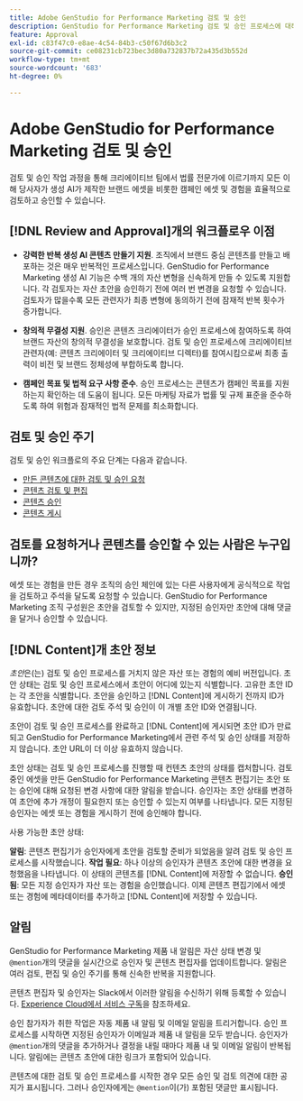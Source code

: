 ```yaml
---
title: Adobe GenStudio for Performance Marketing 검토 및 승인
description: GenStudio for Performance Marketing 검토 및 승인 프로세스에 대해 알아봅니다.
feature: Approval
exl-id: c83f47c0-e8ae-4c54-84b3-c50f67d6b3c2
source-git-commit: ce08231cb723bec3d80a732837b72a435d3b552d
workflow-type: tm+mt
source-wordcount: '683'
ht-degree: 0%

---
```


# Adobe GenStudio for Performance Marketing 검토 및 승인

검토 및 승인 작업 과정을 통해 크리에이티브 팀에서 법률 전문가에 이르기까지 모든 이해 당사자가 생성 AI가 제작한 브랜드 에셋을 비롯한 캠페인 에셋 및 경험을 효율적으로 검토하고 승인할 수 있습니다.

## [!DNL Review and Approval]개의 워크플로우 이점

* **강력한 반복 생성 AI 콘텐츠 만들기 지원**. 조직에서 브랜드 중심 콘텐츠를 만들고 배포하는 것은 매우 반복적인 프로세스입니다. GenStudio for Performance Marketing 생성 AI 기능은 수백 개의 자산 변형을 신속하게 만들 수 있도록 지원합니다. 각 검토자는 자산 초안을 승인하기 전에 여러 번 변경을 요청할 수 있습니다. 검토자가 많을수록 모든 관련자가 최종 변형에 동의하기 전에 잠재적 반복 횟수가 증가합니다.

* **창의적 무결성 지원**. 승인은 콘텐츠 크리에이터가 승인 프로세스에 참여하도록 하여 브랜드 자산의 창의적 무결성을 보호합니다. 검토 및 승인 프로세스에 크리에이티브 관련자(예: 콘텐츠 크리에이터 및 크리에이티브 디렉터)를 참여시킴으로써 최종 출력이 비전 및 브랜드 정체성에 부합하도록 합니다.

* **캠페인 목표 및 법적 요구 사항 준수**. 승인 프로세스는 콘텐츠가 캠페인 목표를 지원하는지 확인하는 데 도움이 됩니다. 모든 마케팅 자료가 법률 및 규제 표준을 준수하도록 하여 위험과 잠재적인 법적 문제를 최소화합니다.

## 검토 및 승인 주기

검토 및 승인 워크플로의 주요 단계는 다음과 같습니다.

* [만든 콘텐츠에 대한 검토 및 승인 요청](./request-review.md)
* [콘텐츠 검토 및 편집](./review-and-edit.md)
* [콘텐츠 승인](./approve-content.md)
* [콘텐츠 게시](./publish-content.md)

## 검토를 요청하거나 콘텐츠를 승인할 수 있는 사람은 누구입니까?

에셋 또는 경험을 만든 경우 조직의 승인 체인에 있는 다른 사용자에게 공식적으로 작업을 검토하고 주석을 달도록 요청할 수 있습니다. GenStudio for Performance Marketing 조직 구성원은 초안을 검토할 수 있지만, 지정된 승인자만 초안에 대해 댓글을 달거나 승인할 수 있습니다.

## [!DNL Content]개 초안 정보

_초안_&#x200B;은(는) 검토 및 승인 프로세스를 거치지 않은 자산 또는 경험의 예비 버전입니다. 초안 상태는 검토 및 승인 프로세스에서 초안이 어디에 있는지 식별합니다. 고유한 초안 ID는 각 초안을 식별합니다. 초안을 승인하고 [!DNL Content]에 게시하기 전까지 ID가 유효합니다. 초안에 대한 검토 주석 및 승인이 이 개별 초안 ID와 연결됩니다.

초안이 검토 및 승인 프로세스를 완료하고 [!DNL Content]에 게시되면 초안 ID가 만료되고 GenStudio for Performance Marketing에서 관련 주석 및 승인 상태를 저장하지 않습니다. 초안 URL이 더 이상 유효하지 않습니다.

초안 상태는 검토 및 승인 프로세스를 진행할 때 컨텐츠 초안의 상태를 캡처합니다. 검토 중인 에셋을 만든 GenStudio for Performance Marketing 콘텐츠 편집기는 초안 또는 승인에 대해 요청된 변경 사항에 대한 알림을 받습니다. 승인자는 초안 상태를 변경하여 초안에 추가 개정이 필요한지 또는 승인할 수 있는지 여부를 나타냅니다. 모든 지정된 승인자는 에셋 또는 경험을 게시하기 전에 승인해야 합니다.

사용 가능한 초안 상태:

**알림**: 콘텐츠 편집기가 승인자에게 초안을 검토할 준비가 되었음을 알려 검토 및 승인 프로세스를 시작했습니다.
**작업 필요**: 하나 이상의 승인자가 콘텐츠 초안에 대한 변경을 요청했음을 나타냅니다. 이 상태의 콘텐츠를 [!DNL Content]에 저장할 수 없습니다.
**승인됨**: 모든 지정 승인자가 자산 또는 경험을 승인했습니다. 이제 콘텐츠 편집기에서 에셋 또는 경험에 메타데이터를 추가하고 [!DNL Content]에 저장할 수 있습니다.

## 알림

GenStudio for Performance Marketing 제품 내 알림은 자산 상태 변경 및 `@mention`개의 댓글을 실시간으로 승인자 및 콘텐츠 편집자를 업데이트합니다. 알림은 여러 검토, 편집 및 승인 주기를 통해 신속한 반복을 지원합니다.

콘텐츠 편집자 및 승인자는 Slack에서 이러한 알림을 수신하기 위해 등록할 수 있습니다. [Experience Cloud에서 서비스 구독](https://experienceleague.adobe.com/en/docs/core-services/interface/features/account-preferences#slack)을 참조하세요.

승인 참가자가 취한 작업은 자동 제품 내 알림 및 이메일 알림을 트리거합니다. 승인 프로세스를 시작하면 지정된 승인자가 이메일과 제품 내 알림을 모두 받습니다. 승인자가 `@mention`개의 댓글을 추가하거나 결정을 내릴 때마다 제품 내 및 이메일 알림이 반복됩니다. 알림에는 콘텐츠 초안에 대한 링크가 포함되어 있습니다.

콘텐츠에 대한 검토 및 승인 프로세스를 시작한 경우 모든 승인 및 검토 의견에 대한 공지가 표시됩니다. 그러나 승인자에게는 `@mention`이(가) 포함된 댓글만 표시됩니다.
